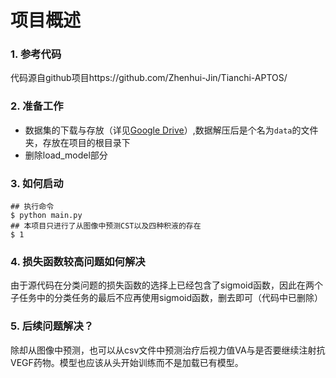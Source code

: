 # 项目概述

### 1. 参考代码

代码源自github项目https://github.com/Zhenhui-Jin/Tianchi-APTOS/

### 2. 准备工作

- 数据集的下载与存放（详见[Google Drive](https://drive.google.com/file/d/1zFad4ILa-Cb60YP5aOnwsOQT7YcwbvQv/view?usp=sharing)）,数据解压后是个名为`data`的文件夹，存放在项目的根目录下
- 删除load_model部分

### 3. 如何启动

```shell
## 执行命令
$ python main.py
## 本项目只进行了从图像中预测CST以及四种积液的存在
$ 1
```

### 4. 损失函数较高问题如何解决

由于源代码在分类问题的损失函数的选择上已经包含了sigmoid函数，因此在两个子任务中的分类任务的最后不应再使用sigmoid函数，删去即可（代码中已删除）

### 5. 后续问题解决？

除却从图像中预测，也可以从csv文件中预测治疗后视力值VA与是否要继续注射抗VEGF药物。模型也应该从头开始训练而不是加载已有模型。


